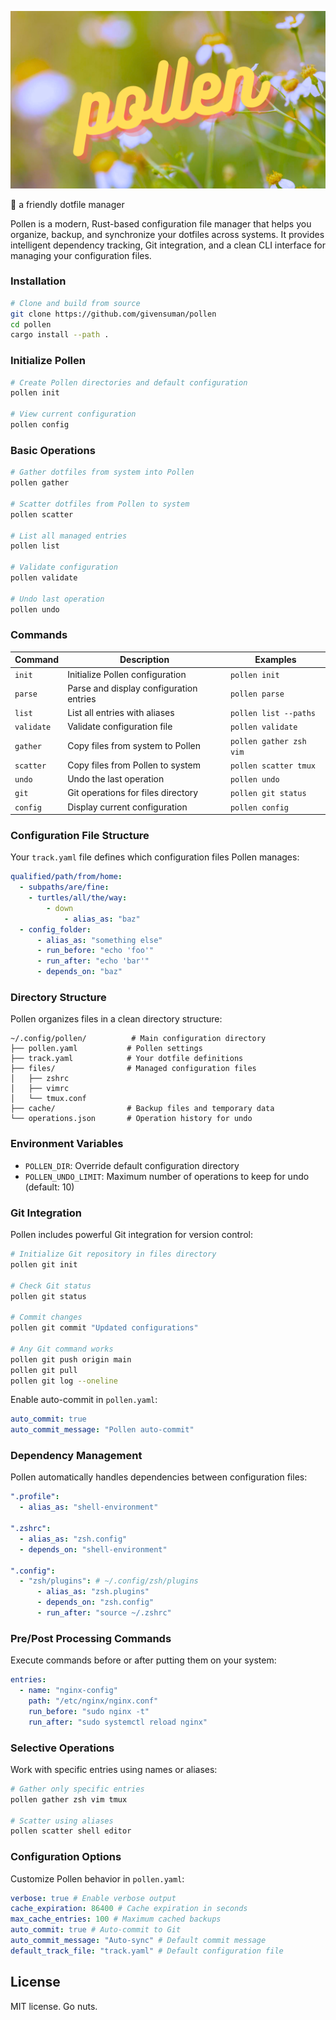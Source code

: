 ![logo](/assets/pollen.png)

🐝 a friendly dotfile manager

Pollen is a modern, Rust-based configuration file manager that helps you organize, backup, and synchronize your dotfiles across systems. It provides intelligent dependency tracking, Git integration, and a clean CLI interface for managing your configuration files.

### Installation

```bash
# Clone and build from source
git clone https://github.com/givensuman/pollen
cd pollen
cargo install --path .
```

### Initialize Pollen

```bash
# Create Pollen directories and default configuration
pollen init

# View current configuration
pollen config
```

### Basic Operations

```bash
# Gather dotfiles from system into Pollen
pollen gather

# Scatter dotfiles from Pollen to system
pollen scatter

# List all managed entries
pollen list

# Validate configuration
pollen validate

# Undo last operation
pollen undo
```

### Commands

| Command    | Description                             | Examples                |
| ---------- | --------------------------------------- | ----------------------- |
| `init`     | Initialize Pollen configuration         | `pollen init`           |
| `parse`    | Parse and display configuration entries | `pollen parse`          |
| `list`     | List all entries with aliases           | `pollen list --paths`   |
| `validate` | Validate configuration file             | `pollen validate`       |
| `gather`   | Copy files from system to Pollen        | `pollen gather zsh vim` |
| `scatter`  | Copy files from Pollen to system        | `pollen scatter tmux`   |
| `undo`     | Undo the last operation                 | `pollen undo`           |
| `git`      | Git operations for files directory      | `pollen git status`     |
| `config`   | Display current configuration           | `pollen config`         |

### Configuration File Structure

Your `track.yaml` file defines which configuration files Pollen manages:

```yaml
qualified/path/from/home:
  - subpaths/are/fine:
    - turtles/all/the/way:
        - down
            - alias_as: "baz"
  - config_folder:
      - alias_as: "something else"
      - run_before: "echo 'foo'"
      - run_after: "echo 'bar'"
      - depends_on: "baz"
```

### Directory Structure

Pollen organizes files in a clean directory structure:

```
~/.config/pollen/          # Main configuration directory
├── pollen.yaml           # Pollen settings
├── track.yaml            # Your dotfile definitions
├── files/                # Managed configuration files
│   ├── zshrc
│   ├── vimrc
│   └── tmux.conf
├── cache/                # Backup files and temporary data
└── operations.json       # Operation history for undo
```

### Environment Variables

- `POLLEN_DIR`: Override default configuration directory
- `POLLEN_UNDO_LIMIT`: Maximum number of operations to keep for undo (default: 10)

### Git Integration

Pollen includes powerful Git integration for version control:

```bash
# Initialize Git repository in files directory
pollen git init

# Check Git status
pollen git status

# Commit changes
pollen git commit "Updated configurations"

# Any Git command works
pollen git push origin main
pollen git pull
pollen git log --oneline
```

Enable auto-commit in `pollen.yaml`:

```yaml
auto_commit: true
auto_commit_message: "Pollen auto-commit"
```

### Dependency Management

Pollen automatically handles dependencies between configuration files:

```yaml
".profile":
  - alias_as: "shell-environment"

".zshrc":
  - alias_as: "zsh.config"
  - depends_on: "shell-environment"

".config":
  - "zsh/plugins": # ~/.config/zsh/plugins
      - alias_as: "zsh.plugins"
      - depends_on: "zsh.config"
      - run_after: "source ~/.zshrc"
```

### Pre/Post Processing Commands

Execute commands before or after putting them on your system:

```yaml
entries:
  - name: "nginx-config"
    path: "/etc/nginx/nginx.conf"
    run_before: "sudo nginx -t"
    run_after: "sudo systemctl reload nginx"
```

### Selective Operations

Work with specific entries using names or aliases:

```bash
# Gather only specific entries
pollen gather zsh vim tmux

# Scatter using aliases
pollen scatter shell editor
```

### Configuration Options

Customize Pollen behavior in `pollen.yaml`:

```yaml
verbose: true # Enable verbose output
cache_expiration: 86400 # Cache expiration in seconds
max_cache_entries: 100 # Maximum cached backups
auto_commit: true # Auto-commit to Git
auto_commit_message: "Auto-sync" # Default commit message
default_track_file: "track.yaml" # Default configuration file
```

## License

MIT license. Go nuts.
